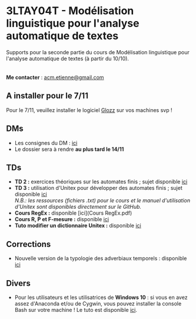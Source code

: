 # 3LTAY04T - Modélisation linguistique pour l'analyse automatique de textes

Supports pour la seconde partie du cours de Modélisation linguistique pour l'analyse automatique de textes (à partir du 10/10).
<br/><br/><br/>
**Me contacter** : acm.etienne@gmail.com

## A installer pour le 7/11
Pour le 7/11, veuillez installer le logiciel [Glozz](http://www.glozz.org/) sur vos machines svp !

## DMs

- Les consignes du DM : [ici](consignes_dossiers.pdf)
- Le dossier sera à rendre **au plus tard le 14/11**

## TDs

- **TD 2 :** exercices théoriques sur les automates finis ; sujet disponible [ici](TD2_EXERCICES_AutomatesFinis.pdf)
- **TD 3 :** utilisation d'Unitex pour développer des automates finis ; sujet disponible [ici](TD3.pdf)<br/>
*N.B.: les ressources (fichiers .txt) pour le cours et le manuel d'utilisation d'Unitex sont disponibles directement sur le GitHub.*
- **Cours RegEx :** disponible [ici](Cours RegEx.pdf)
- **Cours R, P et F-mesure :** disponible [ici](Cours_evaluation.pdf)
- **Tuto modifier un dictionnaire Unitex :** disponible [ici](Cours_utilisation_Unitex.pdf)

## Corrections

- Nouvelle version de la typologie des adverbiaux temporels : disponible [ici](Correction_ex2_TD1_v2.pdf)

## Divers

- Pour les utilisateurs et les utilisatrices de **Windows 10** : si vous en avez assez d'Anaconda et/ou de Cygwin, vous pouvez installer la console Bash sur votre machine ! Le tuto est disponible [ici](https://korben.info/installer-shell-bash-linux-windows-10.html).
